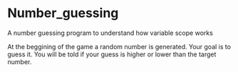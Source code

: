 # Number_guessing
A number guessing program to understand how variable scope works

At the beggining of the game a random number is generated. Your goal is to guess it. You will be told if your guess is higher or lower than the target number.
